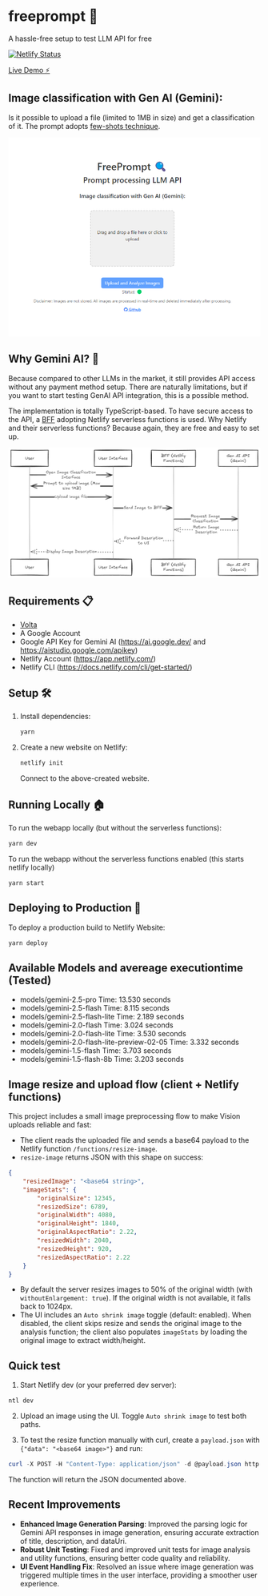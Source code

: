 # freeprompt 🚀

A hassle-free setup to test LLM API for free

[![Netlify Status](https://api.netlify.com/api/v1/badges/e2bfd1f9-b705-4034-b96a-498b42a4871c/deploy-status)](https://app.netlify.com/sites/freeprompt/deploys)

[Live Demo ⚡](https://freeprompt.netlify.app/)

## Image classification with Gen AI (Gemini):

Is it possible to upload a file (limited to 1MB in size) and get a classification of it. The prompt adopts [few-shots technique](https://www.promptingguide.ai/techniques/fewshot).

![Preview](doc/preview.png)

## Why Gemini AI? 🤖
Because compared to other LLMs in the market, it still provides API access without any payment method setup. There are naturally limitations, but if you want to start testing GenAI API integration, this is a possible method.

The implementation is totally TypeScript-based. To have secure access to the API, a [BFF](https://en.wikipedia.org/wiki/Frontend_and_backend#Software_definitions) adopting Netlify serverless functions is used.
Why Netlify and their serverless functions? Because again, they are free and easy to set up.

![File Processing Architecture](doc/sequence-diagram.png)

## Requirements 📋

- [Volta](https://volta.sh/)
- A Google Account
- Google API Key for Gemini AI (https://ai.google.dev/ and https://aistudio.google.com/apikey)
- Netlify Account (https://app.netlify.com/)
- Netlify CLI (https://docs.netlify.com/cli/get-started/)

## Setup 🛠️

1. Install dependencies:
    ```sh
    yarn
    ```

2. Create a new website on Netlify:
    ```sh
    netlify init
    ```
    Connect to the above-created website.

## Running Locally 🏠

To run the webapp locally (but without the serverless functions):
```sh
yarn dev
```

To run the webapp without the serverless functions enabled (this starts netlify locally)
```sh
yarn start
```


## Deploying to Production 🚀

To deploy a production build to Netlify Website:
```sh
yarn deploy
```


## Available Models and avereage executiontime (Tested)

- models/gemini-2.5-pro Time: 13.530 seconds
- models/gemini-2.5-flash Time: 8.115 seconds
- models/gemini-2.5-flash-lite Time: 2.189 seconds
- models/gemini-2.0-flash Time: 3.024 seconds
- models/gemini-2.0-flash-lite Time: 3.530 seconds
- models/gemini-2.0-flash-lite-preview-02-05 Time: 3.332 seconds
- models/gemini-1.5-flash Time: 3.703 seconds
- models/gemini-1.5-flash-8b Time: 3.203 seconds

## Image resize and upload flow (client + Netlify functions)

This project includes a small image preprocessing flow to make Vision uploads reliable and fast:

- The client reads the uploaded file and sends a base64 payload to the Netlify function `/functions/resize-image`.
- `resize-image` returns JSON with this shape on success:

```json
{
    "resizedImage": "<base64 string>",
    "imageStats": {
        "originalSize": 12345,
        "resizedSize": 6789,
        "originalWidth": 4080,
        "originalHeight": 1840,
        "originalAspectRatio": 2.22,
        "resizedWidth": 2040,
        "resizedHeight": 920,
        "resizedAspectRatio": 2.22
    }
}
```

- By default the server resizes images to 50% of the original width (with `withoutEnlargement: true`). If the original width is not available, it falls back to 1024px.
- The UI includes an `Auto shrink image` toggle (default: enabled). When disabled, the client skips resize and sends the original image to the analysis function; the client also populates `imageStats` by loading the original image to extract width/height.

## Quick test

1. Start Netlify dev (or your preferred dev server):
```powershell
ntl dev
```

2. Upload an image using the UI. Toggle `Auto shrink image` to test both paths.

3. To test the resize function manually with curl, create a `payload.json` with `{"data": "<base64 image>"}` and run:
```powershell
curl -X POST -H "Content-Type: application/json" -d @payload.json http://localhost:8888/.netlify/functions/resize-image
```

The function will return the JSON documented above.


## Recent Improvements

-   **Enhanced Image Generation Parsing**: Improved the parsing logic for Gemini API responses in image generation, ensuring accurate extraction of title, description, and dataUri.
-   **Robust Unit Testing**: Fixed and improved unit tests for image analysis and utility functions, ensuring better code quality and reliability.
-   **UI Event Handling Fix**: Resolved an issue where image generation was triggered multiple times in the user interface, providing a smoother user experience.